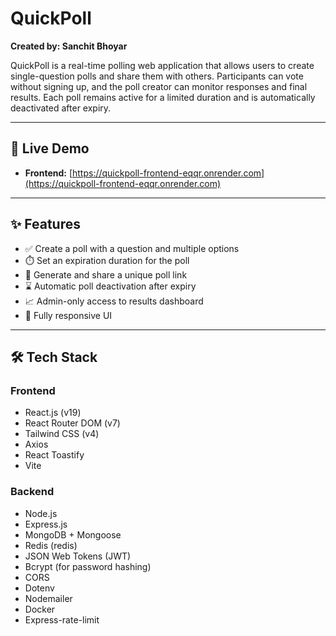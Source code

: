 # QuickPoll

**Created by: Sanchit Bhoyar**

QuickPoll is a real-time polling web application that allows users to create single-question polls and share them with others. Participants can vote without signing up, and the poll creator can monitor responses and final results. Each poll remains active for a limited duration and is automatically deactivated after expiry.

---

## 🔗 Live Demo

- **Frontend:** [https://quickpoll-frontend-eqqr.onrender.com](https://quickpoll-frontend-eqqr.onrender.com)

---

## ✨ Features

- ✅ Create a poll with a question and multiple options
- ⏱️ Set an expiration duration for the poll
- 🔗 Generate and share a unique poll link
- ⌛ Automatic poll deactivation after expiry
- 📈 Admin-only access to results dashboard
- 📱 Fully responsive UI

---

## 🛠 Tech Stack

### Frontend

- React.js (v19)
- React Router DOM (v7)
- Tailwind CSS (v4)
- Axios
- React Toastify
- Vite

### Backend

- Node.js
- Express.js
- MongoDB + Mongoose
- Redis (redis)
- JSON Web Tokens (JWT)
- Bcrypt (for password hashing)
- CORS
- Dotenv
- Nodemailer
- Docker
- Express-rate-limit
